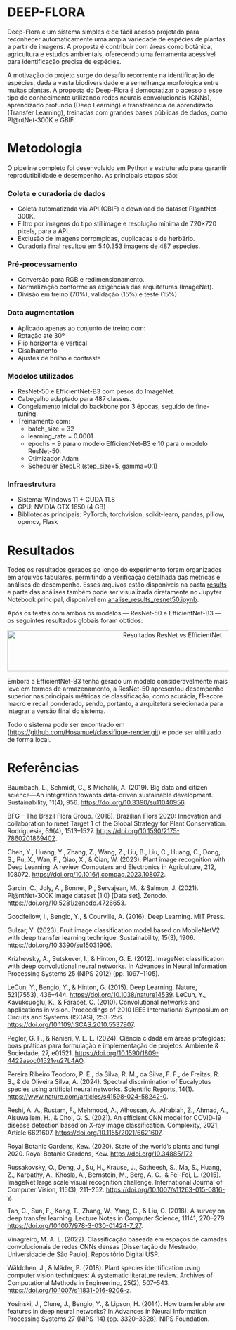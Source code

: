 # DEEP-FLORA

Deep-Flora é um sistema simples e de fácil acesso projetado para reconhecer automaticamente uma ampla variedade de espécies de plantas a partir de imagens. A proposta é contribuir com áreas como botânica, agricultura e estudos ambientais, oferecendo uma ferramenta acessível para identificação precisa de espécies.

A motivação do projeto surge do desafio recorrente na identificação de espécies, dada a vasta biodiversidade e a semelhança morfológica entre muitas plantas. A proposta do Deep-Flora é democratizar o acesso a esse tipo de conhecimento utilizando redes neurais convolucionais (CNNs), aprendizado profundo (Deep Learning) e transferência de aprendizado (Transfer Learning), treinadas com grandes bases públicas de dados, como Pl@ntNet-300K e GBIF.

# Metodologia
O pipeline completo foi desenvolvido em Python e estruturado para garantir reprodutibilidade e desempenho. As principais etapas são:

### Coleta e curadoria de dados
- Coleta automatizada via API (GBIF) e download do dataset Pl@ntNet-300K.
- Filtro por imagens do tipo stillimage e resolução mínima de 720×720 pixels, para a API.
- Exclusão de imagens corrompidas, duplicadas e de herbário.
- Curadoria final resultou em 540.353 imagens de 487 espécies.

### Pré-processamento
- Conversão para RGB e redimensionamento.
- Normalização conforme as exigências das arquiteturas (ImageNet).
- Divisão em treino (70%), validação (15%) e teste (15%).

### Data augmentation
- Aplicado apenas ao conjunto de treino com:
- Rotação até 30º
- Flip horizontal e vertical
- Cisalhamento
- Ajustes de brilho e contraste

### Modelos utilizados
- ResNet-50 e EfficientNet-B3 com pesos do ImageNet.
- Cabeçalho adaptado para 487 classes.
- Congelamento inicial do backbone por 3 épocas, seguido de fine-tuning.
- Treinamento com:
  - batch_size = 32
  - learning_rate = 0.0001
  - epochs = 9 para o modelo EfficientNet-B3 e 10 para o modelo ResNet-50.
  - Otimizador Adam
  - Scheduler StepLR (step_size=5, gamma=0.1)

### Infraestrutura
- Sistema: Windows 11 + CUDA 11.8
- GPU: NVIDIA GTX 1650 (4 GB)
- Bibliotecas principais: PyTorch, torchvision, scikit-learn, pandas, pillow, opencv, Flask

# Resultados 
Todos os resultados gerados ao longo do experimento foram organizados em arquivos tabulares, permitindo a verificação detalhada das métricas e análises de desempenho. Esses arquivos estão disponíveis na pasta [results](results) e parte das análises também pode ser visualizada diretamente no Jupyter Notebook principal, disponível em [analise_results_resnet50.ipynb](analise_results_resnet50.ipynb).

Após os testes com ambos os modelos — ResNet-50 e EfficientNet-B3 — os seguintes resultados globais foram obtidos:
<p align="center"> <img width="736" height="93" alt="Resultados ResNet vs EfficientNet" src="https://github.com/user-attachments/assets/c4d3976f-5cc8-433f-b03d-f19f21660fad" /> </p>

Embora a EfficientNet-B3 tenha gerado um modelo consideravelmente mais leve em termos de armazenamento, a ResNet-50 apresentou desempenho superior nas principais métricas de classificação, como acurácia, f1-score macro e recall ponderado, sendo, portanto, a arquitetura selecionada para integrar a versão final do sistema.

Todo o sistema pode ser encontrado em (https://github.com/Hosamuel/classifique-render.git) e pode ser ultilizado de forma local.
# Referências
Baumbach, L., Schmidt, C., & Michalik, A. (2019). Big data and citizen science—An integration towards data-driven sustainable development. Sustainability, 11(4), 956. https://doi.org/10.3390/su11040956.

BFG – The Brazil Flora Group. (2018). Brazilian Flora 2020: Innovation and collaboration to meet Target 1 of the Global Strategy for Plant Conservation. Rodriguésia, 69(4), 1513–1527. https://doi.org/10.1590/2175-7860201869402.

Chen, Y., Huang, Y., Zhang, Z., Wang, Z., Liu, B., Liu, C., Huang, C., Dong, S., Pu, X., Wan, F., Qiao, X., & Qian, W. (2023). Plant image recognition with Deep Learning: A review. Computers and Electronics in Agriculture, 212, 108072. https://doi.org/10.1016/j.compag.2023.108072.

Garcin, C., Joly, A., Bonnet, P., Servajean, M., & Salmon, J. (2021). Pl@ntNet-300K image dataset (1.0) [Data set]. Zenodo. https://doi.org/10.5281/zenodo.4726653.

Goodfellow, I., Bengio, Y., & Courville, A. (2016). Deep Learning. MIT Press.

Gulzar, Y. (2023). Fruit image classification model based on MobileNetV2 with deep transfer learning technique. Sustainability, 15(3), 1906. https://doi.org/10.3390/su15031906.

Krizhevsky, A., Sutskever, I., & Hinton, G. E. (2012). ImageNet classification with deep convolutional neural networks. In Advances in Neural Information Processing Systems 25 (NIPS 2012) (pp. 1097–1105).

LeCun, Y., Bengio, Y., & Hinton, G. (2015). Deep Learning. Nature, 521(7553), 436–444. https://doi.org/10.1038/nature14539.
LeCun, Y., Kavukcuoglu, K., & Farabet, C. (2010). Convolutional networks and applications in vision. Proceedings of 2010 IEEE International Symposium on Circuits and Systems (ISCAS), 253–256. https://doi.org/10.1109/ISCAS.2010.5537907.

Pegler, G. F., & Ranieri, V. E. L. (2024). Ciência cidadã em áreas protegidas: boas práticas para formulação e implementação de projetos. Ambiente & Sociedade, 27, e01521. https://doi.org/10.1590/1809-4422asoc01521vu27L4AO. 

Pereira Ribeiro Teodoro, P. E., da Silva, R. M., da Silva, F. F., de Freitas, R. S., & de Oliveira Silva, A. (2024). Spectral discrimination of Eucalyptus species using artificial neural networks. Scientific Reports, 14(1). https://www.nature.com/articles/s41598-024-58242-0.

Reshi, A. A., Rustam, F., Mehmood, A., Alhossan, A., Alrabiah, Z., Ahmad, A., Alsuwailem, H., & Choi, G. S. (2021). An efficient CNN model for COVID‐19 disease detection based on X‐ray image classification. Complexity, 2021, Article 6621607. https://doi.org/10.1155/2021/6621607.

Royal Botanic Gardens, Kew. (2020). State of the world’s plants and fungi 2020. Royal Botanic Gardens, Kew. https://doi.org/10.34885/172

Russakovsky, O., Deng, J., Su, H., Krause, J., Satheesh, S., Ma, S., Huang, Z., Karpathy, A., Khosla, A., Bernstein, M., Berg, A. C., & Fei-Fei, L. (2015). ImageNet large scale visual recognition challenge. International Journal of Computer Vision, 115(3), 211–252. https://doi.org/10.1007/s11263-015-0816-y.

Tan, C., Sun, F., Kong, T., Zhang, W., Yang, C., & Liu, C. (2018). A survey on deep transfer learning. Lecture Notes in Computer Science, 11141, 270–279. https://doi.org/10.1007/978-3-030-01424-7_27.

Vinagreiro, M. A. L. (2022). Classificação baseada em espaços de camadas convolucionais de redes CNNs densas [Dissertação de Mestrado, Universidade de São Paulo]. Repositório Digital USP.

Wäldchen, J., & Mäder, P. (2018). Plant species identification using computer vision techniques: A systematic literature review. Archives of Computational Methods in Engineering, 25(2), 507–543. https://doi.org/10.1007/s11831-016-9206-z.

Yosinski, J., Clune, J., Bengio, Y., & Lipson, H. (2014). How transferable are features in deep neural networks? In Advances in Neural Information Processing Systems 27 (NIPS ’14) (pp. 3320–3328). NIPS Foundation.

